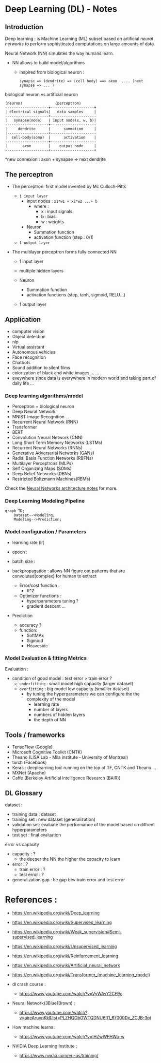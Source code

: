 # Deep Learning (DL) -  Notes

## Introduction

Deep learning : is Machine Learning (ML) subset based on artificial *neural networks* to perform sophisticated computations on large amounts of data

Neural Network (NN) simulates the way humans learn. 
- NN allows to build model/algorithms 
  - inspired from biological neuron : 
      
        synapse => (dendrite) => (cell body) ==> axon  .... (next synapse => ... )

biological neuron  vs artificial neuron 

    (neuron)               (perceptron)
    --------------------+--------------------+
    | electrical signals|   data samples     |
    --------------------+---------------------
    |   synapse(node)   | input node(x, w, b)|
    --------------------+---------------------
    |     dendrite      |      summation     |
    |-------------------+---------------------
    |  cell-body(soma)  |      activation    |
    --------------------+---------------------
    |       axon        |    output node     |
    --------------------+--------------------+

*new connexion : axon + synapse => next dendrite 

## The perceptron

- The perceptron: first model invented by Mc Culloch-Pitts 
  - `1 input layer`
    - input nodes : `x1*w1 + x2*w2 ...+ b`
      - where : 
        - x : input signals
        - b : bias 
        - w : weights
    - Neuron 
        - Summation function
        - activation function (step : 0/1) 
  - `1 output layer` 

- The multilayer perceptron forms fully connected NN 
    - 1 input layer 
    - multiple hidden layers
    - Neuron 
        - Summation function
        - activation functions (step, tanh, sigmoid, RELU...)

    - 1 output layer
     

## Application

- computer vision 
- Object detection 
- nlp 
- Virtual assistant 
- Autonomous vehicles 
- Face recognition 
- Chatbots
- Sound addition to silent films
- colorization of black and white images ...
 ...
- eveywhere since data is everywhere in modern world and taking part of daily life ...

### Deep learning algorithms/model

- Perceptron = biological neuron 
- Deep Neural Network 
- MNIST Image Recognition 
- Recurrent Neural Network (RNN) 
- Transformer 
- BERT 
- Convolution Neural Network (CNN)
- Long Short Term Memory Networks (LSTMs)
- Recurrent Neural Networks (RNNs)
- Generative Adversarial Networks (GANs)
- Radial Basis Function Networks (RBFNs)
- Multilayer Perceptrons (MLPs)
- Self Organizing Maps (SOMs)
- Deep Belief Networks (DBNs)
- Restricted Boltzmann Machines(RBMs)

Check the [Neural Networks architecture notes](neural-nets-architecture-notes.mdneura) for more.


### Deep Learning Modeling Pipeline

```mermaid
graph TD;
    Dataset-->Modeling;
    Modeling-->Prediction;
```


### Model configuration / Parameters 
- learning rate (lr)
- epoch : 
- batch size :

- backpropagation : allows NN figure out patterns that are convoluted(complex) for human to extract
  - Error/cost function : 
      - R^2
  - Optimizer functions : 
    - hyperparameters tuning ? 
    - gradient descent ... 
 
- Prediction 
  - accuracy ? 
  - function: 
      - SoftMAx
      - Sigmoid 
      - Heaveside

### Model Evaluation & fitting Metrics

Evaluation : 
- condition of good model : test error > train error ? 
  - `underfitting` : small model high capacity (larger dataset) 
  - `overfitting` : big model low capacity (smalller dataset)
    - by tuning the hyperparameters we can configure the the complexity of the model
      - learning rate
      - number of layers 
      - numbers of hidden layers
      - the depth of NN


## Tools / frameworks

- TensoFlow (Google)
- Microsoft Cognitive Toolkit (CNTK) 
- Theano (LISA Lab - Mila institute - University of Montreal)
- torch (Facebook)
- Keras : deeplearning tool running on the top of TF, CNTK and Theano ... 
- MXNet (Apache)
- Caffe (Berkeley Artificial Intelligence Research (BAIR))

## DL Glossary

dataset : 
- training data : dataset
- training set :  new dataset (generalization)
- validation set: evaluate the performance of the model based on diffrent hyperparameters
- test set : final evaluation

error vs capacity 
- capacity : ? 
  - the deeper the NN the higher the capacity to learn
- error : ? 
  - train error : ? 
  - test error : ? 
- generalization gap : he gap btw train error and test error 
  

# References : 

- https://en.wikipedia.org/wiki/Deep_learning
- https://en.wikipedia.org/wiki/Supervised_learning
- https://en.wikipedia.org/wiki/Weak_supervision#Semi-supervised_learning
- https://en.wikipedia.org/wiki/Unsupervised_learning
- https://en.wikipedia.org/wiki/Reinforcement_learning
- https://en.wikipedia.org/wiki/Artificial_neural_network
- https://en.wikipedia.org/wiki/Transformer_(machine_learning_model)

- dl crash course : 
  - https://www.youtube.com/watch?v=VyWAvY2CF9c
- Neural Network(3Blue1Brown) :
  - https://www.youtube.com/watch?v=aircAruvnKk&list=PLZHQObOWTQDNU6R1_67000Dx_ZCJB-3pi
- How machine learns : 
  - https://www.youtube.com/watch?v=IHZwWFHWa-w

- NVIDIA Deep Learning Institute : 
  - https://www.nvidia.com/en-us/training/
